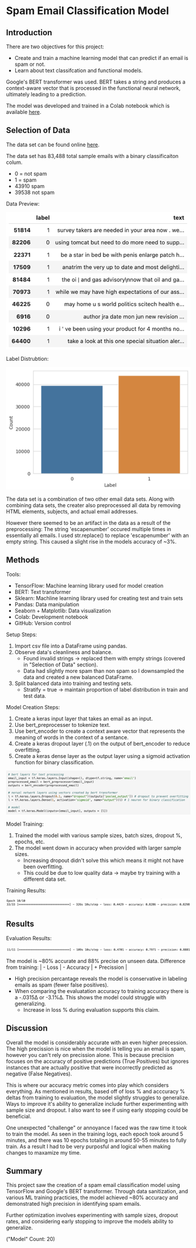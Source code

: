 # Spam Email Classification Model

## Introduction

There are two objectives for this project:
  - Create and train a machine learning model that can predict if an email is spam or not.
  - Learn about text classifcation and functional models.

Google's BERT transformer was used. BERT takes a string and produces a context-aware vector that is processed in the functional neural network, ultimately leading to a prediction.

The model was developed and trained in a Colab notebook which is available [here](https://github.com/mLucas55/spam-email-classification/blob/main/code/spam-email-classification.ipynb).

## Selection of Data

The data set can be found online [here](https://drive.google.com/file/d/1ElqSIk-nJp8yKlz9ZGyVoKQ7e4OE1mpB/view?usp=sharing).

The data set has 83,488 total sample emails with a binary classificaiton colum.
  - 0 = not spam
  - 1 = spam
  - 43910 spam
  - 39538 not spam

Data Preview:

![Data screenshot](./graphs/Data-Head.png)

Label Distrubtion:

![Bar screenshot](./graphs/Label-Balance.png)

The data set is a combination of two other email data sets. Along with combining data sets, the creater also preprocessed all data by removing HTML elements, subjects, and actual email addresses.

However there seemed to be an artifact in the data as a result of the preprocessing: The string 'escapenumber' occured multiple times in essentially all emails. I used str.replace() to replace 'escapenumber' with an empty string. This caused a slight rise in the models accuracy of ~3%.

## Methods

Tools:
  - TensorFlow: Machine learning library used for model creation
  - BERT: Text transformer
  - Sklearn: Machline learning library used for creating test and train sets
  - Pandas: Data manipulation 
  - Seaborn + Matplotlib: Data visualization
  - Colab: Development notebook
  - GitHub: Version control

Setup Steps:

1. Import csv file into a DataFrame using pandas.
2. Observe data's cleanliness and balance.
    - Found invalid strings -> replaced them with empty strings (covered in "Selection of Data" section).
    - Data had slightly more spam than non spam so I downsampled the data and created a new balanced DataFrame.
3. Split balanced data into training and testing sets.
    - Stratify = true -> maintain proportion of label distribution in train and test data.

Model Creation Steps:

1. Create a keras input layer that takes an email as an input.
2. Use bert_preprocesser to tokenize text.
3. Use bert_encoder to create a context aware vector that represents the meaning of words in the context of a sentance.
4. Create a keras dropout layer (.1) on the output of bert_encoder to reduce overfitting.
5. Create a keras dense layer as the output layer using a sigmoid activation function for binary classification.

![Model screenshot](./graphs/Model-Screenshot.png)

Model Training: 

1. Trained the model with various sample sizes, batch sizes, dropout %, epochs, etc.
2. The model went down in accuracy when provided with larger sample sizes.
     - Increasing dropout didn't solve this which means it might not have been overfitting.
     - This could be due to low quality data -> maybe try training with a different data set.

Training Results:

![Results Screenshot](./graphs/Training-Metrics.png)

## Results

Evaluation Results:

![Evaluation Screenshot](./graphs/Evaluation-Metrics.png)

The model is ~80% accurate and 88% precise on unseen data. Difference from training: | - Loss | - Accuracy | + Precission |
  - High precision percantage reveals the model is conservative in labeling emails as spam (fewer false positives).
  - When comparing the evaluatation accuracy to training accuracy there is a -.0315∆ or -3.1%∆. This shows the model could struggle with generalizing.
    - Increase in loss % during evaluation supports this claim.

## Discussion

Overall the model is considerably accurate with an even higher precession. The high precission is nice when the model is telling you an email is spam, however you can't rely on precission alone. This is because precision focuses on the accuracy of positive predictions (True Positives) but ignores instances that are actually positive that were incorrectly predicted as negative (False Negatives).

This is where our accuracy metric comes into play which considers everything. As mentioned in results, based off of loss % and acccuracy % deltas from training to evaluation, the model slightly struggles to generalize. Ways to improve it's ability to generalize include further experimenting with sample size and dropout. I also want to see if using early stopping could be beneficial.

One unexpected "challenge" or annoyance I faced was the raw time it took to train the model. As seen in the training logs, each epoch took around 5 minutes, and there was 10 epochs totaling in around 50-55 minutes to fully train. As a result I had to be very purposful and logical when making changes to maxamize my time.

## Summary

This project saw the creation of a spam email classification model using TensorFlow and Google's BERT transformer. Through data sanitization, and various ML training practicies, the model achieved ~80% accuracy and demonstrated high precision in identifying spam emails.

Further optimization involves experimenting with sample sizes, dropout rates, and considering early stopping to improve the models ability to generalize.

("Model" Count: 20)
